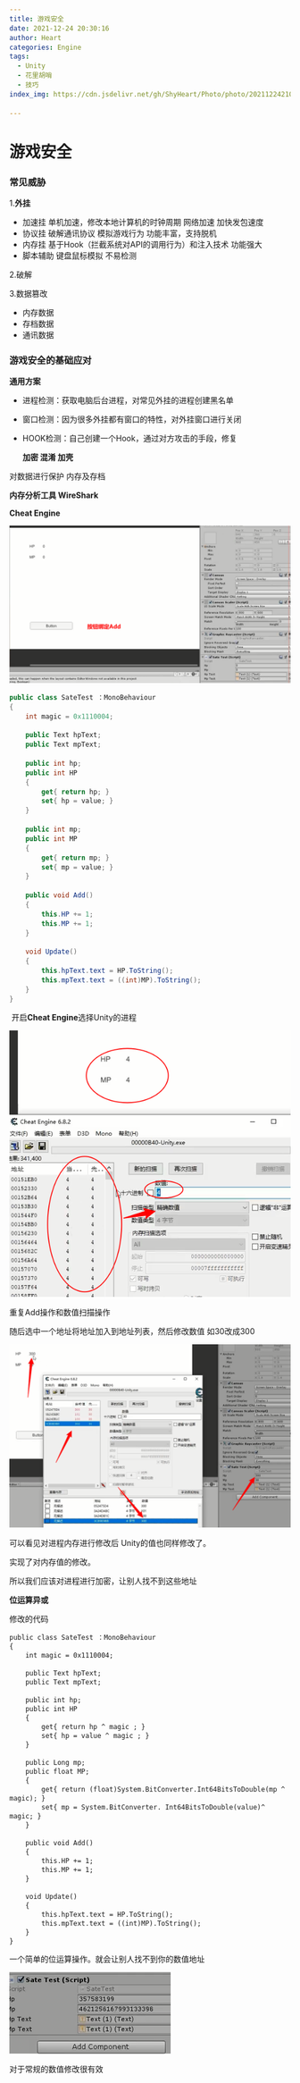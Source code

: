 ```yaml
---
title: 游戏安全
date: 2021-12-24 20:30:16
author: Heart
categories: Engine
tags:
  - Unity
  - 花里胡哨
  - 技巧
index_img: https://cdn.jsdelivr.net/gh/ShyHeart/Photo/photo/20211224210529.png

---
```


# 游戏安全

### 常见威胁

1.**外挂**

- 加速挂 单机加速，修改本地计算机的时钟周期 网络加速 加快发包速度
- 协议挂 破解通讯协议 模拟游戏行为 功能丰富，支持脱机
- 内存挂 基于Hook（拦截系统对API的调用行为）和注入技术 功能强大
- 脚本辅助 键盘鼠标模拟 不易检测

2.破解

3.数据篡改

- 内存数据
- 存档数据
- 通讯数据

### 游戏安全的基础应对

**通用方案**

- 进程检测：获取电脑后台进程，对常见外挂的进程创建黑名单

- 窗口检测：因为很多外挂都有窗口的特性，对外挂窗口进行关闭

- HOOK检测：自己创建一个Hook，通过对方攻击的手段，修复

  **加密 混淆 加壳**

对数据进行保护 内存及存档

**内存分析工具 WireShark**

**Cheat Engine**

![image-20211224211902025](游戏安全/image-20211224211902025.png)

```c#
public class SateTest ：MonoBehaviour
{
    int magic = 0x1110004;
    
    public Text hpText;
    public Text mpText;
    
    public int hp;
    public int HP
    {
        get{ return hp; }
        set{ hp = value; }
    }
    
    public int mp;
    public int MP
    {
        get{ return mp; }
        set{ mp = value; }
    }
    
    public void Add()
    {
    	this.HP += 1;
        this.MP += 1;
    }
    
    void Update()
    {
    	this.hpText.text = HP.ToString(); 
        this.mpText.text = ((int)MP).ToString();
    }
}
```

 开启**Cheat Engine**选择Unity的进程

![image-20211224212605532](游戏安全/image-20211224212605532.png)



重复Add操作和数值扫描操作

随后选中一个地址将地址加入到地址列表，然后修改数值 如30改成300

![image-20211224212937708](游戏安全/image-20211224212937708.png)

可以看见对进程内存进行修改后 Unity的值也同样修改了。

实现了对内存值的修改。



所以我们应该对进程进行加密，让别人找不到这些地址



**位运算异或**



修改的代码

```
public class SateTest ：MonoBehaviour
{
    int magic = 0x1110004;
    
    public Text hpText;
    public Text mpText;
    
    public int hp;
    public int HP
    {
        get{ return hp ^ magic ; }
        set{ hp = value ^ magic ; }
    }
    
    public Long mp;
    public float MP;
    {
        get{ return (float)System.BitConverter.Int64BitsToDouble(mp ^ magic); }
        set{ mp = System.BitConverter. Int64BitsToDouble(value)^ magic; }
    }
    
    public void Add()
    {
    	this.HP += 1;
        this.MP += 1;
    }
    
    void Update()
    {
    	this.hpText.text = HP.ToString(); 
        this.mpText.text = ((int)MP).ToString();
    }
}
```

一个简单的位运算操作。就会让别人找不到你的数值地址

![image-20211224214207625](游戏安全/image-20211224214207625.png)

对于常规的数值修改很有效
